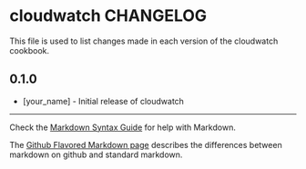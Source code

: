 cloudwatch CHANGELOG
====================

This file is used to list changes made in each version of the cloudwatch cookbook.

0.1.0
-----
- [your_name] - Initial release of cloudwatch

- - -
Check the [Markdown Syntax Guide](http://daringfireball.net/projects/markdown/syntax) for help with Markdown.

The [Github Flavored Markdown page](http://github.github.com/github-flavored-markdown/) describes the differences between markdown on github and standard markdown.
